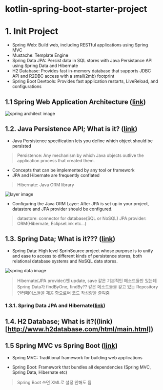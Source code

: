 # kotlin-spring-boot-starter-project

# 1. Init Project

* Spring Web: Build web, including RESTful applications using Spring MVC
* Mustache: Template Engine
* Spring Data JPA: Persist data in SQL stores with Java Persistance API using Spring Data and Hibernate
* H2 Database: Provides fast in-memory database that supports JDBC API and R2DBC access with a small(2mb) footprint
* Spring Boot Devtools: Provides fast application restarts, LiveReload, and configurations

## 1.1 Spring Web Application Architecture ([link](https://www.petrikainulainen.net/software-development/design/understanding-spring-web-application-architecture-the-classic-way/))

![spring architect image](https://www.petrikainulainen.net/wp-content/uploads/spring-web-application-layers.png)


## 1.2. Java Persistence API; What is it? ([link](https://www.javaworld.com/article/3379043/what-is-jpa-introduction-to-the-java-persistence-api.html))

* Java Persistence specification lets you define which object should be persisted
> Persistence: Any mechanism by which Java objects outlive the application process that created them.
* Concepts that can be implemented by any tool or framework
* JPA and Hibernate are frequently conflated
> Hibernate: Java ORM library

![layer image](https://images.idgesg.net/images/article/2019/04/jw_java_persistence_series_1200x1600_diagram-100792564-large.jpg)

* Configuring the Java ORM Layer: After JPA is set up in your project, datastore and JPA provider should be configured.
> datastore: connector for database(SQL or NoSQL)
> JPA provider: ORM(Hibernate, EclipseLink etc...)

## 1.3. Spring Data; What is it??? ([link](https://www.infoq.com/articles/spring-data-intro/))

* Spring Data: High level SprinSource project whose purpose is to unify and ease to access to different kinds of persistence stores, both relational database systems and NoSQL data stores.

![spring data image](https://res.infoq.com/articles/spring-data-intro/en/resources/spring_data_overview_small.jpg)

> Hibernate(JPA provider)엔 update, save 같은 기본적인 메소드들만 있는데 Spring Data가 findByOne, findBy?? 같은 메소드들을 갖고 있는 Repository 인터페이스들을 제공 함으로써 코드 작성량을 줄여줌

### 1.3.1. Spring Data JPA and Hibernate([link](https://dzone.com/articles/what-is-the-difference-between-hibernate-and-sprin-1))


## 1.4. H2 Database; What is it?((link)[http://www.h2database.com/html/main.html])

## 1.5 Spring MVC vs Spring Boot ([link](https://www.quora.com/What-is-difference-between-spring-MVC-and-spring-boot#div.w6bUHPNt8))

* Spring MVC: Traditional framework for building web applications

* Spring Boot: Framework that bundles all dependencies (Spring MVC, Spring Data, Hibernate etc)
> Spring Boot 쓰면 XML로 설정 안해도 됨